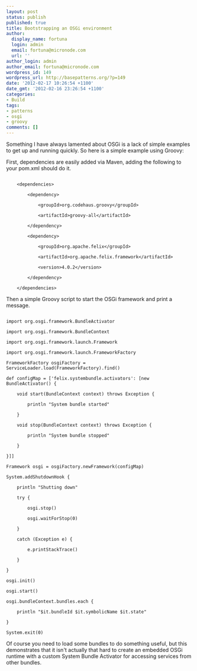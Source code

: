 ```yaml
---
layout: post
status: publish
published: true
title: Bootstrapping an OSGi environment
author:
  display_name: fortuna
  login: admin
  email: fortuna@micronode.com
  url: ''
author_login: admin
author_email: fortuna@micronode.com
wordpress_id: 149
wordpress_url: http://basepatterns.org/?p=149
date: '2012-02-17 10:26:54 +1100'
date_gmt: '2012-02-16 23:26:54 +1100'
categories:
- Build
tags:
- patterns
- osgi
- groovy
comments: []
---
```


Something I have always lamented about OSGi is a lack of simple examples to get up and running quickly. So here is a simple example using Groovy:

First, dependencies are easily added via Maven, adding the following to your pom.xml should do it.

```

	<dependencies>

		<dependency>

			<groupId>org.codehaus.groovy</groupId>

			<artifactId>groovy-all</artifactId>

		</dependency>

		<dependency>

			<groupId>org.apache.felix</groupId>

			<artifactId>org.apache.felix.framework</artifactId>

			<version>4.0.2</version>

  		</dependency>

	</dependencies>

```

Then a simple Groovy script to start the OSGi framework and print a message.

```

import org.osgi.framework.BundleActivator

import org.osgi.framework.BundleContext

import org.osgi.framework.launch.Framework

import org.osgi.framework.launch.FrameworkFactory

FrameworkFactory osgiFactory = ServiceLoader.load(FrameworkFactory).find()

def configMap = ['felix.systembundle.activators': [new BundleActivator() {

	void start(BundleContext context) throws Exception {

		println "System bundle started"

	}

	void stop(BundleContext context) throws Exception {

		println "System bundle stopped"

	}

}]]

Framework osgi = osgiFactory.newFramework(configMap)

System.addShutdownHook {

	println "Shutting down"

	try {

		osgi.stop()

		osgi.waitForStop(0)

	}

	catch (Exception e) {

		e.printStackTrace()

	}

}

osgi.init()

osgi.start()

osgi.bundleContext.bundles.each {

	println "$it.bundleId $it.symbolicName $it.state"

}

System.exit(0)

```

Of course you need to load some bundles to do something useful, but this demonstrates that it isn't actually that hard to create an embedded OSGi runtime with a custom System Bundle Activator for accessing services from other bundles.
